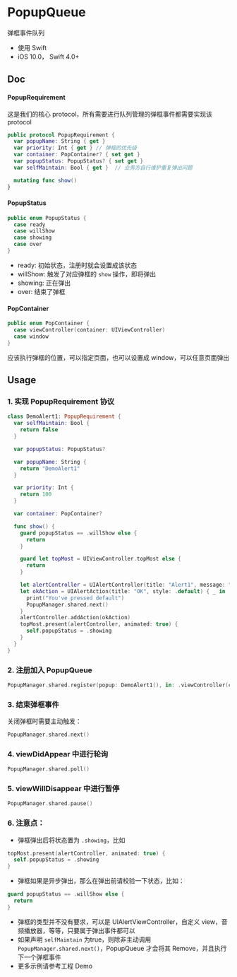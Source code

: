# PopupQueue
弹框事件队列

* 使用 Swift
* iOS 10.0， Swift 4.0+

## Doc

#### PopupRequirement
这是我们的核心 protocol，所有需要进行队列管理的弹框事件都需要实现该 protocol

``` swift
public protocol PopupRequirement {
  var popupName: String { get }
  var priority: Int { get } // 弹框的优先级
  var container: PopContainer? { set get }
  var popupStatus: PopupStatus? { set get }
  var selfMaintain: Bool { get }  // 业务方自行维护重复弹出问题

  mutating func show()
}
```

#### PopupStatus

``` swift
public enum PopupStatus {
  case ready
  case willShow
  case showing
  case over
}
```

* ready: 初始状态，注册时就会设置成该状态
* willShow: 触发了对应弹框的 `show` 操作，即将弹出
* showing: 正在弹出
* over: 结束了弹框

#### PopContainer

``` swift
public enum PopContainer {
  case viewController(container: UIViewController)
  case window
}
```

应该执行弹框的位置，可以指定页面，也可以设置成 window，可以任意页面弹出

## Usage

### 1. 实现 PopupRequirement 协议

``` swift
class DemoAlert1: PopupRequirement {
  var selfMaintain: Bool {
    return false
  }

  var popupStatus: PopupStatus?

  var popupName: String {
    return "DemoAlert1"
  }

  var priority: Int {
    return 100
  }

  var container: PopContainer?

  func show() {
    guard popupStatus == .willShow else {
      return
    }

    guard let topMost = UIViewController.topMost else {
      return
    }

    let alertController = UIAlertController(title: "Alert1", message: "This is an alert.", preferredStyle: .alert)
    let okAction = UIAlertAction(title: "OK", style: .default) { _ in
      print("You've pressed default")
      PopupManager.shared.next()
    }
    alertController.addAction(okAction)
    topMost.present(alertController, animated: true) {
      self.popupStatus = .showing
    }
  }
}

```

### 2. 注册加入 PopupQueue 

``` swift
PopupManager.shared.register(popup: DemoAlert1(), in: .viewController(container: self))
```

### 3. 结束弹框事件
关闭弹框时需要主动触发：
``` swift
PopupManager.shared.next()
```

### 4. viewDidAppear 中进行轮询

``` swift
PopupManager.shared.poll()
```

### 5. viewWillDisappear 中进行暂停

``` swift
PopupManager.shared.pause()
```

### 6. 注意点：

* 弹框弹出后将状态置为 `.showing`，比如 
``` swift
topMost.present(alertController, animated: true) {
  self.popupStatus = .showing
}
```

* 弹框如果是异步弹出，那么在弹出前请校验一下状态，比如：
``` swift
guard popupStatus == .willShow else {
  return
}
```
* 弹框的类型并不没有要求，可以是 UIAlertViewController，自定义 view，音频播放器，等等，只要属于弹出事件都可以
* 如果声明 `selfMaintain` 为true，则除非主动调用 `PopupManager.shared.next()`，PopupQueue 才会将其 Remove，并且执行下一个弹框事件
* 更多示例请参考工程 Demo
